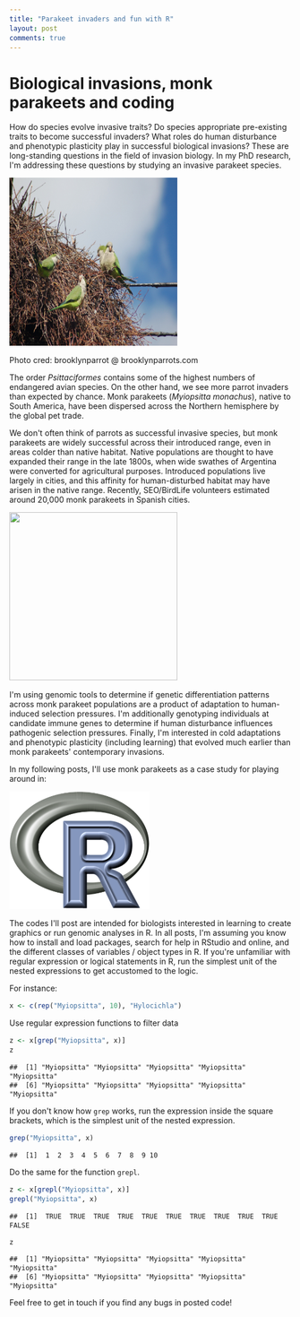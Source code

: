 ```yaml
---
title: "Parakeet invaders and fun with R"
layout: post
comments: true
---
```


# Biological invasions, monk parakeets and coding 

How do species evolve invasive traits? Do species appropriate pre-existing traits to become successful invaders? What roles do human disturbance and phenotypic plasticity play in successful biological invasions? These are long-standing questions in the field of invasion biology. In my PhD research, I'm addressing these questions by studying an invasive parakeet species.

<img src="/images/mp1.jpg" width="300" height ="300" />

Photo cred: brooklynparrot @ brooklynparrots.com

The order *Psittaciformes* contains some of the highest numbers of endangered avian species. On the other hand, we see more parrot invaders than expected by chance. Monk parakeets (*Myiopsitta monachus*), native to South America, have been dispersed across the Northern hemisphere by the global pet trade. 

We don't often think of parrots as successful invasive species, but monk parakeets are widely successful across their introduced range, even in areas colder than native habitat. Native populations are thought to have expanded their range in the late 1800s, when wide swathes of Argentina were converted for agricultural purposes. Introduced populations live largely in cities, and this affinity for human-disturbed habitat may have arisen in the native range. Recently, SEO/BirdLife volunteers estimated around 20,000 monk parakeets in Spanish cities. 

<img src="/images/Nativemap.tiff" width="300" height ="300" />




I'm using genomic tools to determine if genetic differentiation patterns across monk parakeet populations are a product of adaptation to human-induced selection pressures. I'm additionally genotyping individuals at candidate immune genes to determine if human disturbance influences pathogenic selection pressures. Finally, I'm interested in cold adaptations and phenotypic plasticity (including learning) that evolved much earlier than monk parakeets' contemporary invasions.

In my following posts, I'll use monk parakeets as a case study for playing around in: 

<img src="/images/R.png" width="250" height ="210" />

The codes I'll post are intended for biologists interested in learning to create graphics or run genomic analyses in R. In all posts, I'm assuming you know how to install and load packages, search for help in RStudio and online, and the different classes of variables / object types in R. If you're unfamiliar with regular expression or logical statements in R, run the simplest unit of the nested expressions to get accustomed to the logic.

For instance:


```r
x <- c(rep("Myiopsitta", 10), "Hylocichla")
```

Use regular expression functions to filter data 

```r
z <- x[grep("Myiopsitta", x)]
z
```

```
##  [1] "Myiopsitta" "Myiopsitta" "Myiopsitta" "Myiopsitta" "Myiopsitta"
##  [6] "Myiopsitta" "Myiopsitta" "Myiopsitta" "Myiopsitta" "Myiopsitta"
```

If you don't know how `grep` works, run the expression inside the square brackets, which is the simplest unit of the nested expression. 

```r
grep("Myiopsitta", x)
```

```
##  [1]  1  2  3  4  5  6  7  8  9 10
```

Do the same for the function `grepl`.

```r
z <- x[grepl("Myiopsitta", x)]
grepl("Myiopsitta", x)
```

```
##  [1]  TRUE  TRUE  TRUE  TRUE  TRUE  TRUE  TRUE  TRUE  TRUE  TRUE FALSE
```

```r
z
```

```
##  [1] "Myiopsitta" "Myiopsitta" "Myiopsitta" "Myiopsitta" "Myiopsitta"
##  [6] "Myiopsitta" "Myiopsitta" "Myiopsitta" "Myiopsitta" "Myiopsitta"
```


Feel free to get in touch if you find any bugs in posted code! 



